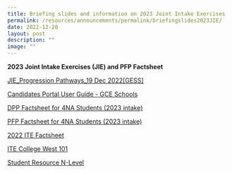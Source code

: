 ```yaml
---
title: Briefing slides and information on 2023 Joint Intake Exercises
permalink: /resources/announcements/permalink/briefingslides2023JIE/
date: 2022-12-20
layout: post
description: ""
image: ""
---
```

**2023 Joint Intake Exercises (JIE) and PFP Factsheet**

[JIE\_Progression Pathways\_19 Dec 2022\[GESS\]](https://drive.google.com/file/d/15FT7-nQa89q28lkxKo6TMx3ooHU7a5fL/view?usp=sharing)

[Candidates Portal User Guide - GCE Schools](https://drive.google.com/file/d/1jbJ_D5Qb9MivOWJtOI3LLpFVAUUcbDM3/view?usp=sharing)

[DPP Factsheet for 4NA Students (2023 intake)](https://drive.google.com/file/d/1XXJHEDwZJPng_IXKB6c3RwQrnHKw7cWa/view?usp=sharing)

[PFP Factsheet for 4NA Students (2023 intake)](https://drive.google.com/file/d/1QttEeWKKGjZ86hp2V74eFs7tbW0fjEug/view?usp=sharing)    

[2022 ITE Factsheet](https://drive.google.com/file/d/1-Pcaav6C32zbKkuCKVm9eawrNdrNw5EW/view?usp=sharing)

[ITE College West 101](https://drive.google.com/file/d/1GmW0H9UH2N4rv0IS921YSJWMSonoeqX9/view?usp=sharing)

[Student Resource N-Level](https://drive.google.com/file/d/1WCzfItTASxWzLgNBpP62YUSS70X4eRLO/view?usp=sharing)